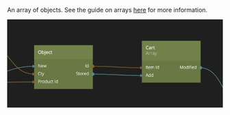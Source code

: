 An array of objects. See the guide on arrays [here](/guides/arrays) for more information.

![](array.png ':class=ndl-image large')